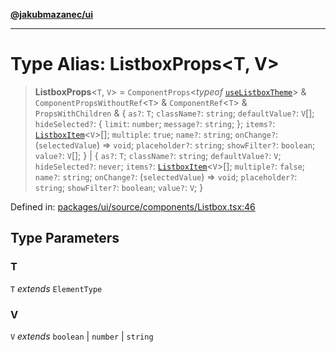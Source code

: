[**@jakubmazanec/ui**](../README.md)

---

# Type Alias: ListboxProps\<T, V\>

> **ListboxProps**\<`T`, `V`\> = `ComponentProps`\<_typeof_
> [`useListboxTheme`](../variables/useListboxTheme.md)\> & `ComponentPropsWithoutRef`\<`T`\> &
> `ComponentRef`\<`T`\> & `PropsWithChildren` & \{ `as?`: `T`; `className?`: `string`;
> `defaultValue?`: `V`[]; `hideSelected?`: \{ `limit`: `number`; `message?`: `string`; \}; `items?`:
> [`ListboxItem`](ListboxItem.md)\<`V`\>[]; `multiple`: `true`; `name?`: `string`; `onChange?`:
> (`selectedValue`) => `void`; `placeholder?`: `string`; `showFilter?`: `boolean`; `value?`: `V`[];
> \} \| \{ `as?`: `T`; `className?`: `string`; `defaultValue?`: `V`; `hideSelected?`: `never`;
> `items?`: [`ListboxItem`](ListboxItem.md)\<`V`\>[]; `multiple?`: `false`; `name?`: `string`;
> `onChange?`: (`selectedValue`) => `void`; `placeholder?`: `string`; `showFilter?`: `boolean`;
> `value?`: `V`; \}

Defined in:
[packages/ui/source/components/Listbox.tsx:46](https://github.com/jakubmazanec/tools/blob/74fa88a6249b3d486436ae7655f4962bc4a86e11/packages/ui/source/components/Listbox.tsx#L46)

## Type Parameters

### T

`T` _extends_ `ElementType`

### V

`V` _extends_ `boolean` \| `number` \| `string`
